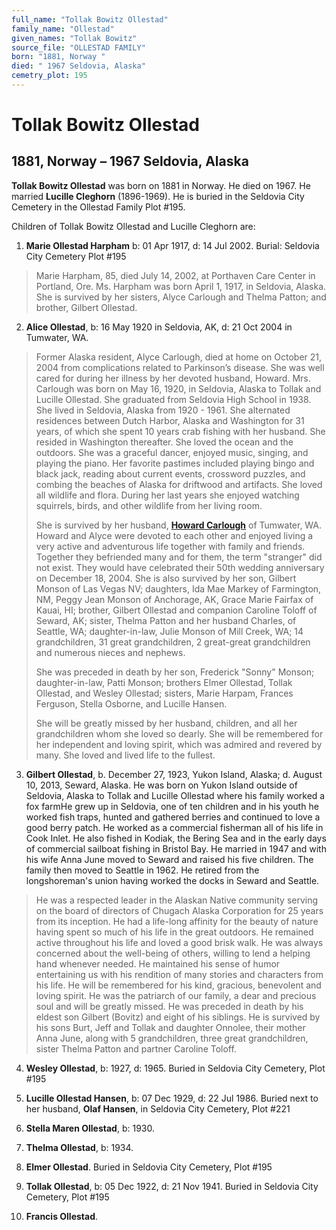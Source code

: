 ```yaml
---
full_name: "Tollak Bowitz Ollestad"
family_name: "Ollestad"
given_names: "Tollak Bowitz"
source_file: "OLLESTAD FAMILY"
born: "1881, Norway "
died: " 1967 Seldovia, Alaska"
cemetry_plot: 195
---
```

# Tollak Bowitz Ollestad

## 1881, Norway – 1967 Seldovia, Alaska

**Tollak Bowitz Ollestad** was born on 1881 in Norway. He died on 1967.
He married **Lucille Cleghorn** (1896-1969). He is buried in the
Seldovia City Cemetery in the Ollestad Family Plot \#195.

Children of Tollak Bowitz Ollestad and Lucille Cleghorn are:

1.  **Marie Ollestad Harpham** b: 01 Apr 1917, d: 14 Jul 2002. Burial:
    Seldovia City Cemetery Plot \#195

> Marie Harpham, 85, died July 14, 2002, at Porthaven Care Center in
> Portland, Ore. Ms. Harpham was born April 1, 1917, in Seldovia,
> Alaska. She is survived by her sisters, Alyce Carlough and Thelma
> Patton; and brother, Gilbert Ollestad.

2.  **Alice Ollestad**, b: 16 May 1920 in Seldovia, AK, d: 21 Oct 2004
    in Tumwater, WA.

> Former Alaska resident, Alyce Carlough, died at home on October 21,
> 2004 from complications related to Parkinson’s disease. She was well
> cared for during her illness by her devoted husband, Howard. Mrs.
> Carlough was born on May 16, 1920, in Seldovia, Alaska to Tollak and
> Lucille Ollestad. She graduated from Seldovia High School in 1938. She
> lived in Seldovia, Alaska from 1920 - 1961. She alternated residences
> between Dutch Harbor, Alaska and Washington for 31 years, of which she
> spent 10 years crab fishing with her husband. She resided in
> Washington thereafter. She loved the ocean and the outdoors. She was a
> graceful dancer, enjoyed music, singing, and playing the piano. Her
> favorite pastimes included playing bingo and black jack, reading about
> current events, crossword puzzles, and combing the beaches of Alaska
> for driftwood and artifacts. She loved all wildlife and flora. During
> her last years she enjoyed watching squirrels, birds, and other
> wildlife from her living room.
> 
> She is survived by her husband, [**Howard
> Carlough**](James%20Howard%20Carlough.md) of Tumwater, WA. Howard and
> Alyce were devoted to each other and enjoyed living a very active and
> adventurous life together with family and friends. Together they
> befriended many and for them, the term "stranger" did not exist. They
> would have celebrated their 50th wedding anniversary on December 18,
> 2004. She is also survived by her son, Gilbert Monson of Las Vegas NV;
> daughters, Ida Mae Markey of Farmington, NM, Peggy Jean Monson of
> Anchorage, AK, Grace Marie Fairfax of Kauai, HI; brother, Gilbert
> Ollestad and companion Caroline Toloff of Seward, AK; sister, Thelma
> Patton and her husband Charles, of Seattle, WA; daughter-in-law, Julie
> Monson of Mill Creek, WA; 14 grandchildren, 31 great grandchildren, 2
> great-great grandchildren and numerous nieces and nephews.
> 
> She was preceded in death by her son, Frederick "Sonny" Monson;
> daughter-in-law, Patti Monson; brothers Elmer Ollestad, Tollak
> Ollestad, and Wesley Ollestad; sisters, Marie Harpam, Frances
> Ferguson, Stella Osborne, and Lucille Hansen.
> 
> She will be greatly missed by her husband, children, and all her
> grandchildren whom she loved so dearly. She will be remembered for her
> independent and loving spirit, which was admired and revered by many.
> She loved and lived life to the fullest.

3.  **Gilbert Ollestad**, b. December 27, 1923, Yukon Island, Alaska;
    d. August 10, 2013, Seward, Alaska. He was born on Yukon Island
    outside of Seldovia, Alaska to Tollak and Lucille Ollestad where his
    family worked a fox farmHe grew up in Seldovia, one of ten children
    and in his youth he worked fish traps, hunted and gathered berries
    and continued to love a good berry patch. He worked as a commercial
    fisherman all of his life in Cook Inlet. He also fished in Kodiak,
    the Bering Sea and in the early days of commercial sailboat fishing
    in Bristol Bay. He married in 1947 and with his wife Anna June moved
    to Seward and raised his five children. The family then moved to
    Seattle in 1962. He retired from the longshoreman's union having
    worked the docks in Seward and Seattle.

> He was a respected leader in the Alaskan Native community serving on
> the board of directors of Chugach Alaska Corporation for 25 years from
> its inception. He had a life-long affinity for the beauty of nature
> having spent so much of his life in the great outdoors. He remained
> active throughout his life and loved a good brisk walk. He was always
> concerned about the well-being of others, willing to lend a helping
> hand whenever needed. He maintained his sense of humor entertaining us
> with his rendition of many stories and characters from his life. He
> will be remembered for his kind, gracious, benevolent and loving
> spirit. He was the patriarch of our family, a dear and precious soul
> and will be greatly missed. He was preceded in death by his eldest son
> Gilbert (Bovitz) and eight of his siblings. He is survived by his sons
> Burt, Jeff and Tollak and daughter Onnolee, their mother Anna June,
> along with 5 grandchildren, three great grandchildren, sister Thelma
> Patton and partner Caroline Toloff.

4.  **Wesley Ollestad**, b: 1927, d: 1965. Buried in Seldovia City
    Cemetery, Plot \#195

5.  **Lucille Ollestad Hansen**, b: 07 Dec 1929, d: 22 Jul 1986. Buried
    next to her husband, **Olaf Hansen**, in Seldovia City Cemetery,
    Plot \#221

6.  **Stella Maren Ollestad**, b: 1930.

7.  **Thelma Ollestad**, b: 1934.

8.  **Elmer Ollestad**. Buried in Seldovia City Cemetery, Plot \#195

9.  **Tollak Ollestad**, b: 05 Dec 1922, d: 21 Nov 1941. Buried in
    Seldovia City Cemetery, Plot \#195

10. **Francis Ollestad**.
